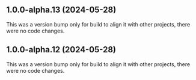 ## 1.0.0-alpha.13 (2024-05-28)

This was a version bump only for build to align it with other projects, there were no code changes.

## 1.0.0-alpha.12 (2024-05-28)

This was a version bump only for build to align it with other projects, there were no code changes.